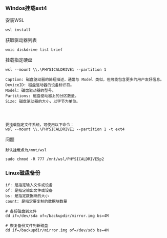 ### Windos挂载ext4

安装WSL
```
wsl install
```

获取驱动器列表
```shell
wmic diskdrive list brief
```

挂载指定硬盘
```shell
wsl --mount \\.\PHYSICALDRIVE1 --partition 1

Caption: 磁盘驱动器的简短描述，通常与 Model 类似，但可能包含更多的用户友好信息。
DeviceID: 磁盘驱动器的设备标识符。
Model: 磁盘驱动器的型号。
Partitions: 磁盘驱动器上的分区数量。
Size: 磁盘驱动器的大小，以字节为单位。




要挂载指定文件系统，可使用以下命令：
wsl --mount \\.\PHYSICALDRIVE1 --partition 1 -t ext4
```

问题
```
默认挂载点为/mnt/wsl

sudo chmod -R 777 /mnt/wsl/PHYSICALDRIVE5p2
```

### Linux磁盘备份
```
if: 是指定输入文件或设备
of: 是指定输出文件或设备
bs: 是指定数据块的大小
count: 是指定要复制的数据块数量

# 备份磁盘到文件
dd if=/dev/sda of=/backupdir/mirror.img bs=4M

# 恢复备份文件到新磁盘
dd if=/backupdir/mirror.img of=/dev/sdb bs=4M

```